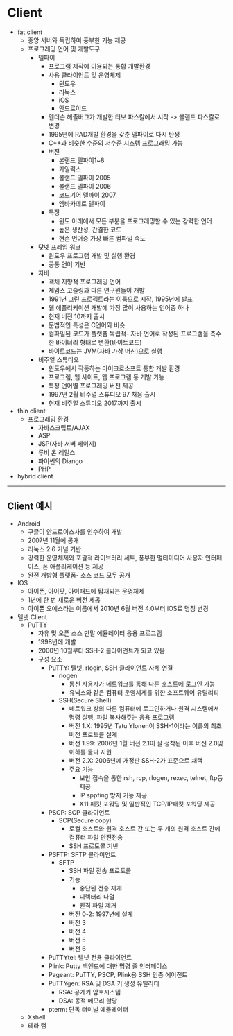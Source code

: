 # Client
* fat client
  * 중앙 서버와 독립하여 풍부한 기능 제공
  * 프로그래밍 언어 및 개발도구
    * 델파이
      * 프로그램 제작에 이용되는 통합 개발환경
      * 사용 클라이언트 및 운영체제
        * 윈도우
        * 리눅스
        * iOS
        * 안드로이드
      * 엔더슨 헤즐버그가 개발한 터보 파스칼에서 시작 -> 볼랜드 파스칼로 변경
      * 1995년에 RAD개발 환경을 갖춘 델파이로 다시 탄생
      * C++과 비슷한 수준의 저수준 시스템 프로그래밍 가능
      * 버전
        * 본랜드 델파이1~8
        * 카일릭스
        * 볼랜드 델파이 2005
        * 볼랜드 델파이 2006
        * 코드기어 델파이 2007
        * 엠바카데로 델파이 
      * 특징
        * 윈도 아래에서 모든 부분을 프로그래밍할 수 있는 강력한 언어
        * 높은 생산성, 간결한 코드
        * 현존 언어중 가장 빠른 컴파일 속도
    * 닷넷 프레임 워크
      * 윈도우 프로그램 개발 및 실행 환경
      * 공통 언어 기반
    * 자바
      * 객체 지향적 프로그래밍 언어
      * 제임스 고슬링과 다른 연구원들이 개발
      * 1991년 그린 프로젝트라는 이름으로 시작, 1995년에 발표
      * 웹 애플리케이션 개발에 가장 많이 사용하는 언어중 하나
      * 현재 버전 10까지 출시
      * 문법적인 특성은 C언어와 비슷
      * 컴파일된 코드가 플랫폼 독립적- 자바 언어로 작성된 프로그램을 측수한 바이너리 형태로 변환(바이트코드)
      * 바이트코드는 JVM(자바 가상 머신)으로 실행
    * 비주얼 스튜디오
      * 윈도우에서 작동하는 마이크로소프트 통합 개발 환경
      * 프로그렘, 웹 사이트, 웹 프로그램 등 개발 가능
      * 특정 언어별 프로그래밍 버전 제공
      * 1997년 2월 비주얼 스튜디오 97 처음 출시
      * 현재 비주얼 스튜디오 2017까지 출시
* thin client
  * 프로그래밍 환경
    * 자바스크립트/AJAX
    * ASP
    * JSP(자바 서버 페이지)
    * 루비 온 레일스
    * 파이썬의 Diango
    * PHP
* hybrid client
----------------------------------------------------------------
Client 예시
-----------------------------------------------------------------
 * Android
    * 구글이 안드로이스사를 인수하여 개발
    * 2007년 11월에 공개
    * 리눅스 2.6 커널 기반
    * 강력한 운영체제와 포괄적 라이브러리 세트, 풍부한 멀티미디어 사용자 인터페이스, 폰 애플리케이션 등 제공
    * 완전 개방형 플랫폼- 소스 코드 모두 공개
  * IOS
    * 아이폰, 아이팟, 아이패드에 탑재되는 운영체제
    * 1년에 한 번 새로운 버전 제공
    * 아이폰 오에스라는 이름에서 2010년 6월 버전 4.0부터 iOS로 명칭 변경
  * 텔넷 Client
    * PuTTY
      * 자유 및 오픈 소스 만말 에뮬레이터 응용 프로그램
      * 1998년에 개발
      * 2000년 10월부터 SSH-2 클라이언트가 되고 있음
      * 구성 요소
        * PuTTY: 텔넷, rlogin, SSH 클라이언트 자체 연결
          * rlogen
            * 통신 사용자가 네트워크를 통해 다른 호스트에 로그인 가능
            * 유닉스와 같은 컴퓨터 운영체제를 위한 소프트웨어 유틸리티
          * SSH(Secure Shell)
            * 네트워크 상의 다른 컴퓨터에 로그인하거나 원격 시스템에서 명령 실행, 파일 복사해주는 응용 프로그램
            * 버전 1.X: 1995년 Tatu Ylonen이 SSH-1이라는 이름의 최초 버전 프로토콜 설계
            * 버전 1.99: 2006년 1월 버전 2.1이 잘 정착된 이후 버전 2.0및 이하를 둘다 지원
            * 버전 2.X: 2006년에 개정판 SSH-2가 표준으로 채택
            * 주요 기능
              * 보안 접속을 통한 rsh, rcp, rlogen, rexec, telnet, ftp등 제공
              * IP sppfing 방지 기능 제공
              * X11 패킷 포워딩 및 일반적인 TCP/IP패킷 포워딩 제공
        * PSCP: SCP 클라이언트
          * SCP(Secure copy)
            * 로컬 호스트와 원격 호스트 간 또는 두 개의 원격 호스트 간에 컴퓨터 파일 안전전송
            * SSH 프로토콜 기반
        * PSFTP: SFTP 클라이언트
          * SFTP
            * SSH 파일 전송 프로토콜
            * 기능
              * 중단된 전송 재개
              * 디렉터리 나열
              * 원격 파일 제거
            * 버전 0-2: 1997년에 설계
            * 버전 3
            * 버전 4
            * 버전 5
            * 버전 6
        * PuTTYtel: 텔넷 전용 클라이언트
        * Plink: Putty 백엔드에 대한 명령 줄 인터페이스
        * Pageant: PuTTY, PSCP, Plink용 SSH 인증 에이전트
        * PuTTYgen: RSA 및 DSA 키 생성 유틸리티
          * RSA: 공개키 암호시스템
          * DSA: 동적 메모리 할당
        * pterm: 단독 터미널 에뮬레이터
    * Xshell
    * 테라 텀
